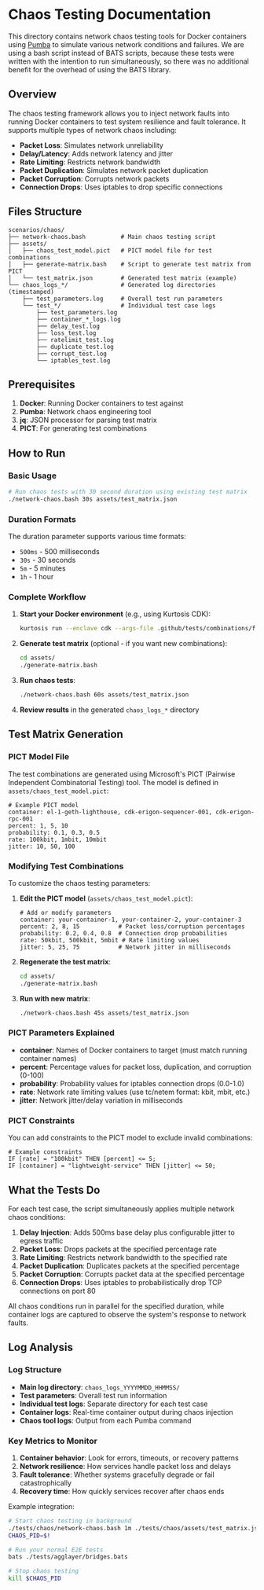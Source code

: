 # Chaos Testing Documentation

This directory contains network chaos testing tools for Docker containers using [Pumba](https://github.com/alexei-led/pumba) to simulate various network conditions and failures.
We are using a bash script instead of BATS scripts, because these tests were written with the intention to run simultaneously, so there was no additional benefit for the overhead of using the BATS library.

## Overview

The chaos testing framework allows you to inject network faults into running Docker containers to test system resilience and fault tolerance. It supports multiple types of network chaos including:

- **Packet Loss**: Simulates network unreliability
- **Delay/Latency**: Adds network latency and jitter
- **Rate Limiting**: Restricts network bandwidth
- **Packet Duplication**: Simulates network packet duplication
- **Packet Corruption**: Corrupts network packets
- **Connection Drops**: Uses iptables to drop specific connections

## Files Structure

```
scenarios/chaos/
├── network-chaos.bash          # Main chaos testing script
├── assets/
│   ├── chaos_test_model.pict   # PICT model file for test combinations
│   ├── generate-matrix.bash    # Script to generate test matrix from PICT
│   └── test_matrix.json        # Generated test matrix (example)
└── chaos_logs_*/               # Generated log directories (timestamped)
    ├── test_parameters.log     # Overall test run parameters
    └── test_*/                 # Individual test case logs
        ├── test_parameters.log
        ├── container_*_logs.log
        ├── delay_test.log
        ├── loss_test.log
        ├── ratelimit_test.log
        ├── duplicate_test.log
        ├── corrupt_test.log
        └── iptables_test.log
```

## Prerequisites

1. **Docker**: Running Docker containers to test against
2. **Pumba**: Network chaos engineering tool
3. **jq**: JSON processor for parsing test matrix
4. **PICT**: For generating test combinations

## How to Run

### Basic Usage

```bash
# Run chaos tests with 30 second duration using existing test matrix
./network-chaos.bash 30s assets/test_matrix.json
```

### Duration Formats

The duration parameter supports various time formats:
- `500ms` - 500 milliseconds
- `30s` - 30 seconds  
- `5m` - 5 minutes
- `1h` - 1 hour

### Complete Workflow

1. **Start your Docker environment** (e.g., using Kurtosis CDK):
   ```bash
   kurtosis run --enclave cdk --args-file .github/tests/combinations/fork12-cdk-erigon-sovereign.yml .
   ```

2. **Generate test matrix** (optional - if you want new combinations):
   ```bash
   cd assets/
   ./generate-matrix.bash
   ```

3. **Run chaos tests**:
   ```bash
   ./network-chaos.bash 60s assets/test_matrix.json
   ```

4. **Review results** in the generated `chaos_logs_*` directory

## Test Matrix Generation

### PICT Model File

The test combinations are generated using Microsoft's PICT (Pairwise Independent Combinatorial Testing) tool. The model is defined in `assets/chaos_test_model.pict`:

```pict
# Example PICT model
container: el-1-geth-lighthouse, cdk-erigon-sequencer-001, cdk-erigon-rpc-001
percent: 1, 5, 10
probability: 0.1, 0.3, 0.5
rate: 100kbit, 1mbit, 10mbit
jitter: 10, 50, 100
```

### Modifying Test Combinations

To customize the chaos testing parameters:

1. **Edit the PICT model** (`assets/chaos_test_model.pict`):
   ```pict
   # Add or modify parameters
   container: your-container-1, your-container-2, your-container-3
   percent: 2, 8, 15           # Packet loss/corruption percentages
   probability: 0.2, 0.4, 0.8  # Connection drop probabilities  
   rate: 50kbit, 500kbit, 5mbit # Rate limiting values
   jitter: 5, 25, 75           # Network jitter in milliseconds
   ```

2. **Regenerate the test matrix**:
   ```bash
   cd assets/
   ./generate-matrix.bash
   ```

3. **Run with new matrix**:
   ```bash
   ./network-chaos.bash 45s assets/test_matrix.json
   ```

### PICT Parameters Explained

- **container**: Names of Docker containers to target (must match running container names)
- **percent**: Percentage values for packet loss, duplication, and corruption (0-100)
- **probability**: Probability values for iptables connection drops (0.0-1.0)
- **rate**: Network rate limiting values (use tc/netem format: kbit, mbit, etc.)
- **jitter**: Network jitter/delay variation in milliseconds

### PICT Constraints

You can add constraints to the PICT model to exclude invalid combinations:

```pict
# Example constraints
IF [rate] = "100kbit" THEN [percent] <= 5;
IF [container] = "lightweight-service" THEN [jitter] <= 50;
```

## What the Tests Do

For each test case, the script simultaneously applies multiple network chaos conditions:

1. **Delay Injection**: Adds 500ms base delay plus configurable jitter to egress traffic
2. **Packet Loss**: Drops packets at the specified percentage rate
3. **Rate Limiting**: Restricts network bandwidth to the specified rate
4. **Packet Duplication**: Duplicates packets at the specified percentage
5. **Packet Corruption**: Corrupts packet data at the specified percentage  
6. **Connection Drops**: Uses iptables to probabilistically drop TCP connections on port 80

All chaos conditions run in parallel for the specified duration, while container logs are captured to observe the system's response to network faults.

## Log Analysis

### Log Structure

- **Main log directory**: `chaos_logs_YYYYMMDD_HHMMSS/`
- **Test parameters**: Overall test run information
- **Individual test logs**: Separate directory for each test case
- **Container logs**: Real-time container output during chaos injection
- **Chaos tool logs**: Output from each Pumba command

### Key Metrics to Monitor

1. **Container behavior**: Look for errors, timeouts, or recovery patterns
2. **Network resilience**: How services handle packet loss and delays
3. **Fault tolerance**: Whether systems gracefully degrade or fail catastrophically
4. **Recovery time**: How quickly services recover after chaos ends


Example integration:
```bash
# Start chaos testing in background
./tests/chaos/network-chaos.bash 1m ./tests/chaos/assets/test_matrix.json &
CHAOS_PID=$!

# Run your normal E2E tests
bats ./tests/agglayer/bridges.bats

# Stop chaos testing
kill $CHAOS_PID
```
